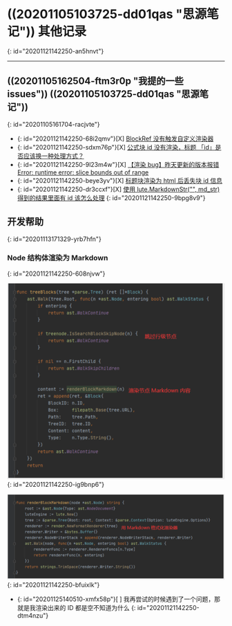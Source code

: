 # ((20201105103725-dd01qas "思源笔记"))  其他记录
{: id="20201121142250-an5hnvt"}

---

## ((20201105162504-ftm3r0p "我提的一些 issues"))  ((20201105103725-dd01qas "思源笔记"))
{: id="20201105161704-racjvte"}

* {: id="20201121142250-68i2qmv"}[X] [BlockRef 没有触发自定义渲染器](https://github.com/88250/lute/issues/102)
* {: id="20201121142250-sdxm76p"}[X] [公式块 id 没有渲染，标题 「id」是否应该换一种处理方式？](https://github.com/88250/lute/issues/101)
* {: id="20201121142250-9l23m4w"}[X] [【渲染 bug】昨天更新的版本报错 Error: runtime error: slice bounds out of range](https://github.com/88250/lute/issues/100)
* {: id="20201121142250-beye3yv"}[X] [标题块渲染为 html 后丢失块 id 信息](https://github.com/88250/lute/issues/99)
* {: id="20201121142250-dr3ccxf"}[X] [使用 lute.MarkdownStr("", md_str) 得到的结果里面有 id 该怎么处理](https://github.com/88250/lute/issues/98)
{: id="20201121142250-9bpg8v9"}

## 开发帮助
{: id="20201113171329-yrb7hfn"}

### Node 结构体渲染为 Markdown
{: id="20201121142250-608njvw"}

![image.png](assets/20201118002724-ounb3tf-image.png)
{: id="20201121142250-ig9bnp6"}

![image.png](assets/20201118002738-gyn1wv8-image.png)
{: id="20201121142250-bfuixlk"}

* {: id="20201125140510-xmfx58p"}[ ] 我再尝试的时候遇到了一个问题，那就是我渲染出来的 ID 都是空不知道为什么
{: id="20201121142250-dtm4nzu"}
